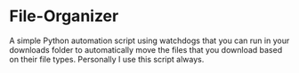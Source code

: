 # File-Organizer
A simple Python automation script using watchdogs that you can run in your downloads folder to automatically move the files that you download based on their file types. Personally I use this script always.
